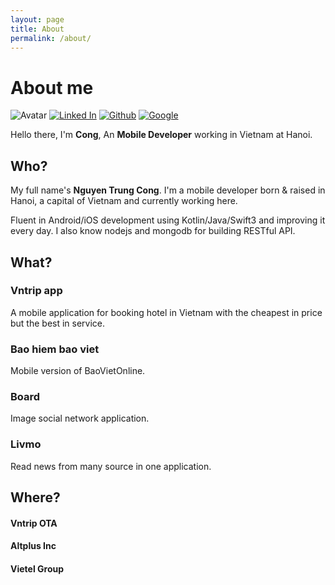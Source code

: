 ```yaml
---
layout: page
title: About
permalink: /about/
---
```

# About me
![Avatar](https://farm5.staticflickr.com/4263/35080173910_7c5b6958c6_o_d.png)
[![Linked In](https://farm5.staticflickr.com/4258/35299842052_10b82c6dc1_o_d.png)](https://linkedin.com)
[![Github](https://farm5.staticflickr.com/4281/35426553966_f647951d42_o_d.png)](https://github.com/congnt24)
[![Google](https://farm5.staticflickr.com/4236/35426553866_def6692ae6_o_d.png)](mailto:congnt24@gmail.com)

Hello there, I'm **Cong**, An **Mobile Developer** working in Vietnam at Hanoi.

## Who?

My full name's **Nguyen Trung Cong**. I'm a mobile developer born & raised in Hanoi, a capital of Vietnam and currently working here.

Fluent in Android/iOS development using Kotlin/Java/Swift3 and improving it every day. I also know nodejs and mongodb for building RESTful API.

## What?
### Vntrip app
A mobile application for booking hotel in Vietnam with the cheapest in price but the best in service.
### Bao hiem bao viet
Mobile version of BaoVietOnline. 
### Board
Image social network application.
### Livmo
Read news from many source in one application.
## Where?
#### Vntrip OTA
#### Altplus Inc
#### Vietel Group


